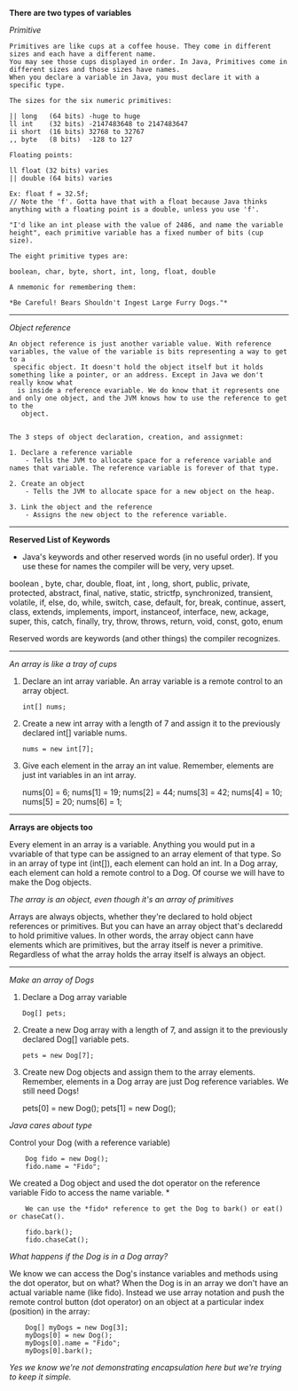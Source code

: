 **There are two types of variables**

*Primitive*

    Primitives are like cups at a coffee house. They come in different sizes and each have a different name.
    You may see those cups displayed in order. In Java, Primitives come in different sizes and those sizes have names.
    When you declare a variable in Java, you must declare it with a specific type. 
    
    The sizes for the six numeric primitives:

    || long   (64 bits) -huge to huge
    ll int    (32 bits) -2147483648 to 2147483647 
    ii short  (16 bits) 32768 to 32767
    ,, byte   (8 bits)  -128 to 127

    Floating points:

    ll float (32 bits) varies
    || double (64 bits) varies

    Ex: float f = 32.5f;
    // Note the 'f'. Gotta have that with a float because Java thinks anything with a floating point is a double, unless you use 'f'.

    "I'd like an int please with the value of 2486, and name the variable height", each primitive variable has a fixed number of bits (cup size).

    The eight primitive types are:
    
    boolean, char, byte, short, int, long, float, double

    A nmemonic for remembering them:

    *Be Careful! Bears Shouldn't Ingest Large Furry Dogs."*

__________________________________________


*Object reference*

    An object reference is just another variable value. With reference variables, the value of the variable is bits representing a way to get to a
     specific object. It doesn't hold the object itself but it holds something like a pointer, or an address. Except in Java we don't really know what
      is inside a reference evariable. We do know that it represents one and only one object, and the JVM knows how to use the reference to get to the
       object.


    The 3 steps of object declaration, creation, and assignmet:

    1. Declare a reference variable
        - Tells the JVM to allocate space for a reference variable and names that variable. The reference variable is forever of that type. 

    2. Create an object
        - Tells the JVM to allocate space for a new object on the heap.

    3. Link the object and the reference
        - Assigns the new object to the reference variable.


__________________________________________

**Reserved List of Keywords**

- Java's keywords and other reserved words (in no useful order). If you use these for names the compiler will be very, very upset.

boolean , byte, char, double, float, int , long, short, public, private, protected, abstract, final, native, static, strictfp, synchronized, transient, volatile, if, else, do, while, switch, case, default, for, break, continue, assert, class, extends, implements, import, instanceof, interface, new, ackage, super, this, catch, finally, try, throw, throws, return, void, const, goto, enum

Reserved words are keywords (and other things) the compiler recognizes. 

__________________________________________

*An array is like a tray of cups*

1. Declare an int array variable. An array variable is a remote control to an array object.

    ``int[] nums;``

2. Create a new int array with a length of 7 and assign it to the previously declared int[] variable nums.

    ``nums = new int[7];``

3. Give each element in the array an int value. Remember, elements are just int variables in an int array.

      nums[0] = 6;
      nums[1] = 19;
      nums[2] = 44;
      nums[3] = 42;
      nums[4] = 10;
      nums[5] = 20;
      nums[6] = 1;

__________________________________________

**Arrays are objects too**

Every element in an array is a variable. Anything you would put in a vvariable of that type can be assigned to an array element of that type. So in an array of type int (int[]), each element can hold an int. In a Dog array, each element can hold a remote control to a Dog. Of course we will have to make the Dog objects. 

*The array is an object, even though it's an array of primitives*

Arrays are always objects, whether they're declared to hold object references or primitives. But you can have an array object that's declaredd to hold primitive values. In other words, the array object cann have elements which are primitives, but the array itself is never a primitive. Regardless of what the array holds the array itself is always an object. 

__________________________________________

*Make an array of Dogs*

1. Declare a Dog array variable

    ``Dog[] pets;``

2. Create a new Dog array with a length of 7, and assign it to the previously declared Dog[] variable pets.

    ``pets = new Dog[7];``

3. Create new Dog objects and assign them to the array elements. Remember, elements in a Dog array are just Dog reference variables. We still need Dogs!

    pets[0] = new Dog();
    pets[1] = new Dog();

*Java cares about type*

Control your Dog (with a reference variable)

        Dog fido = new Dog();
        fido.name = "Fido";

We created a Dog object and used the dot operator on the reference variable Fido to access the name variable. *

        We can use the *fido* reference to get the Dog to bark() or eat() or chaseCat().

        fido.bark();
        fido.chaseCat();

*What happens if the Dog is in a Dog array?*

We know we can access the Dog's instance variables and methods using the dot operator, but on what?
When the Dog is in an array we don't have an actual variable name (like fido). Instead we use array notation and push the remote control button (dot operator) on an object at a particular index (position) in the array:

        Dog[] myDogs = new Dog[3];
        myDogs[0] = new Dog();
        myDogs[0].name = "Fido";
        myDogs[0].bark();

*Yes we know we're not demonstrating encapsulation here but we're trying to keep it simple.*
